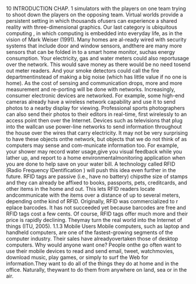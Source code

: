10 INTRODUCTION CHAP. 1
simulators with the players on one team trying to shoot down the players on the
opposing team. Virtual worlds provide a persistent setting in which thousands ofusers can experience a shared reality with three-dimensional graphics.
Our last category is ubiquitous computing , in which computing is embedded
into everyday life, as in the vision of Mark Weiser (1991). Many homes are al-ready wired with security systems that include door and window sensors, andthere are many more sensors that can be folded in to a smart home monitor, suchas energy consumption. Your electricity, gas and water meters could also reportusage over the network. This would save money as there would be no need tosend out meter readers. And your smoke detectors could call the fire departmentinstead of making a big noise (which has little value if no one is home). As the
cost of sensing and communication drops, more and more measurement and re-porting will be done with networks.
Increasingly, consumer electronic devices are networked. For example, some
high-end cameras already have a wireless network capability and use it to send
photos to a nearby display for viewing. Professional sports photographers can
also send their photos to their editors in real-time, first wirelessly to an access
point then over the Internet. Devices such as televisions that plug into the wallcan use power-line networks to send information throughout the house over the
wires that carry electricity. It may not be very surprising to have these objects onthe network, but objects that we do not think of as computers may sense and com-municate information too. For example, your shower may record water usage,give you visual feedback while you lather up, and report to a home environmentalmonitoring application when you are done to help save on your water bill.
A technology called RFID (Radio Frequency IDentification ) will push this
idea even further in the future. RFID tags are passive (i.e., have no battery) chipsthe size of stamps and they can already be affixed to books, passports, pets, creditcards, and other items in the home and out. This lets RFID readers locate andcommunicate with the items over a distance of up to several meters, depending onthe kind of RFID. Originally, RFID was commercialized to r eplace barcodes. It
has not succeeded yet because barcodes are free and RFID tags cost a few cents.
Of course, RFID tags offer much more and their price is rapidly declining. Theymay turn the real world into the Internet of things (ITU, 2005).
1.1.3 Mobile Users
Mobile computers, such as laptop and handheld computers, are one of the
fastest-growing segments of the computer industry. Their sales have alreadyovertaken those of desktop computers. Why would anyone want one? People onthe go often want to use their mobile devices to read and send email, tweet, watchmovies, download music, play games, or simply to surf the Web for information.They want to do all of the things they do at home and in the office. Naturally, theywant to do them from anywhere on land, sea or in the air.